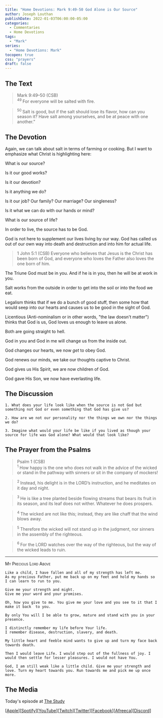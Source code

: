 ```yaml
---
title: "Home Devotions: Mark 9:49-50 God Alone is Our Source"
author: Joseph Louthan
publishDate: 2022-01-03T06:00:00-05:00
categories:
  - Commentaries
  - Home Devotions
tags:
  - "Mark"
series:
  - "Home Devotions: Mark"
tocopen: true
css: "prayers"
draft: false
---
```

## The Text

>Mark 9:49–50 (CSB)  
><sup> 49 </sup> For everyone will be salted with fire. 

><sup> 50 </sup> Salt is good, but if the salt should lose its flavor, how can you season it? Have salt among yourselves, and be at peace with one another.”

## The Devotion

Again, we can talk about salt in terms of farming or cooking. But I want to emphasize what Christ is highlighting here:

What is our source?

Is it our good works?

Is it our devotion?

Is it anything we do?

Is it our job? Our family? Our marriage? Our singleness?

Is it what we can do with our hands or mind?

What is our source of life?

In order to live, the source has to be God.

God is not here to supplement our lives living by our way. God has called us out of our own way into death and destruction and into him for actual life.

>1 John 5:1 (CSB) Everyone who believes that Jesus is the Christ has been born of God, and everyone who loves the Father also loves the one born of him.

The Triune God must be in you. And if he is in you, then he will be at work in you.

Salt works from the outside in order to get into the soil or into the food we eat.

Legalism thinks that if we do a bunch of good stuff, then some how that would seep into our hearts and causes us to be good in the sight of God.

Licentious (Anti-nominalism or in other words, "the law doesn't matter") thinks that God is us, God loves us enough to leave us alone.

Both are going straight to hell.

God in you and God in me will change us from the inside out.

God changes our hearts, we now *get* to obey God.

God renews our minds, we take our thoughts captive to Christ.

God gives us His Spirit, we are now children of God.

God gave His Son, we now have everlasting life.

## The Discussion

```text
1. What does your life look like when the source is not God but something not God or even something that God has give us?
```

```text
2. How are we not our personality nor the things we own nor the things we do?
```

```text
3. Imagine what would your life be like if you lived as though your source for life was God alone? What would that look like?
```

## The Prayer from the Psalms

>Psalm 1 (CSB)  
><sup> 1 </sup> How happy is the one who does not walk in the advice of the wicked or stand in the pathway with sinners or sit in the company of mockers! 

><sup> 2 </sup> Instead, his delight is in the LORD’s instruction, and he meditates on it day and night. 

><sup> 3 </sup> He is like a tree planted beside flowing streams that bears its fruit in its season, and its leaf does not wither. Whatever he does prospers. 

><sup> 4 </sup> The wicked are not like this; instead, they are like chaff that the wind blows away. 

><sup> 5 </sup> Therefore the wicked will not stand up in the judgment, nor sinners in the assembly of the righteous. 

><sup> 6 </sup> For the LORD watches over the way of the righteous, but the way of the wicked leads to ruin.

---

<div style='font-variant: small-caps;'>
My Precious Lord Above
</div>

```text
Like a child, I have fallen and all of my strength has left me.
As my precious Father, put me back up on my feet and hold my hands so I can learn to run to you.

Give me your strength and might.
Give me your word and your promises.

Oh, how you give to me. You give me your love and you see to it that I make it back  to you.

By only You will I be able to grow, mature and stand with you in your presence.
 
I distinctly remember my life before Your life.
I remember disease, destruction, slavery, and death.

My little heart and feeble mind wants to give up and turn my face back towards death.

Then I would leave Life. I would step out of the fullness of joy. I would then settle for lesser pleasures. I would not have You.

God, I am still weak like a little child. Give me your strength and love. Turn my heart towards you. Run towards me and pick me up once more.
```

<div style="page-break-after: always;"></div>

## The Media

Today's episode at [The Study](http://study.theologic.us/podcast/home-devotions-mark-949-50-god-alone-is-our-source)

\[[Apple](https://podcasts.apple.com/us/podcast/the-study/id1557102127)\]\[[Spotify](https://open.spotify.com/show/0Xs5qsNvWePyRqcmtOTPkR)\]\[[YouTube](http://youtube.theologic.us)\]\[[Twitch](http://twitch.theologic.us)\]\[[Twitter](https://twitter.com/theologic_us)\]\[[Facebook](https://www.facebook.com/groups/462231051477464)\]\[[Afreeca](https://bj.afreecatv.com/theologicus)\]\[[Discord](http://discord.theologic.us)\]
